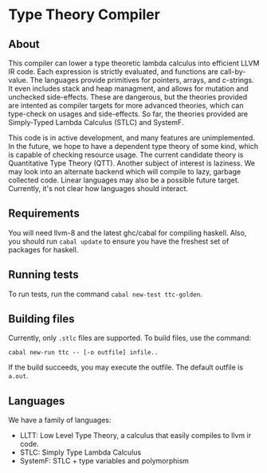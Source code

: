 # Type Theory Compiler

## About

This compiler can lower a type theoretic lambda calculus into efficient LLVM IR code.
Each expression is strictly evaluated, and functions are call-by-value.
The languages provide primitives for pointers, arrays, and c-strings. It even includes
stack and heap managment, and allows for mutation and unchecked side-effects.
These are dangerous, but the theories provided are intented as compiler targets
for more advanced theories, which can type-check on usages and side-effects. 
So far, the theories provided are Simply-Typed Lambda Calculus (STLC) and SystemF.

This code is in active development, and many features are unimplemented.
In the future, we hope to have a dependent type theory of some kind,
which is capable of checking resource usage. The current candidate theory
is Quantitative Type Theory (QTT).
Another subject of interest is laziness. We may look into an alternate
backend which will compile to lazy, garbage collected code.
Linear languages may also be a possible future target.
Currently, it's not clear how languages should interact.


## Requirements

You will need llvm-8 and the latest ghc/cabal for compiling haskell.
Also, you should run `cabal update` to ensure you have the freshest
set of packages for haskell.

## Running tests

To run tests, run the command `cabal new-test ttc-golden`.

## Building files

Currently, only `.stlc` files are supported. To build files,
use the command:
```
cabal new-run ttc -- [-o outfile] infile..
```
If the build succeeds, you may execute the outfile.
The default outfile is `a.out`.

## Languages

We have a family of languages:
  - LLTT: Low Level Type Theory, a calculus that easily compiles to llvm ir code.
  - STLC: Simply Type Lambda Calculus
  - SystemF: STLC + type variables and polymorphism
